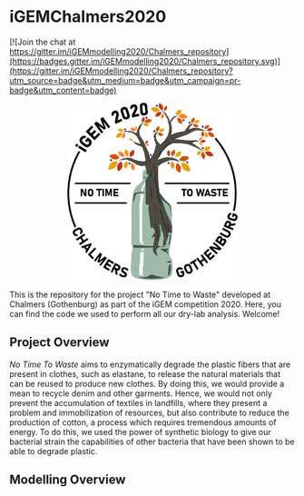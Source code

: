 # iGEMChalmers2020

[![Join the chat at https://gitter.im/iGEMmodelling2020/Chalmers_repository](https://badges.gitter.im/iGEMmodelling2020/Chalmers_repository.svg)](https://gitter.im/iGEMmodelling2020/Chalmers_repository?utm_source=badge&utm_medium=badge&utm_campaign=pr-badge&utm_content=badge)
<p align="center">
<img src="noTimeToWaste_logo.png" width="300">
</p>
This is the repository for the project "No Time to Waste" developed at Chalmers (Gothenburg) as part of the iGEM competition 2020. Here, you can find the code we used to perform all our dry-lab analysis. Welcome!

## Project Overview
*No Time To Waste* aims to enzymatically degrade the plastic fibers that are present in clothes, such as elastane, to release the natural materials that can be reused to produce new clothes.
By doing this, we would provide a mean to recycle denim and other garments. Hence, we would not only prevent the accumulation of textiles in landfills, where they present a problem and immobilization of resources, but also contribute to reduce the production of cotton, a process which requires tremendous amounts of energy.
To do this, we used the power of synthetic biology to give our bacterial strain the capabilities of other bacteria that have been shown to be able to degrade plastic. 


## Modelling Overview
